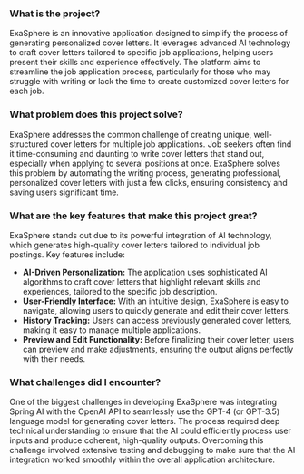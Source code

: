 ### What is the project?

ExaSphere is an innovative application designed to simplify the process of generating personalized cover letters. It leverages advanced AI technology to craft cover letters tailored to specific job applications, helping users present their skills and experience effectively. The platform aims to streamline the job application process, particularly for those who may struggle with writing or lack the time to create customized cover letters for each job.

### What problem does this project solve?

ExaSphere addresses the common challenge of creating unique, well-structured cover letters for multiple job applications. Job seekers often find it time-consuming and daunting to write cover letters that stand out, especially when applying to several positions at once. ExaSphere solves this problem by automating the writing process, generating professional, personalized cover letters with just a few clicks, ensuring consistency and saving users significant time.

### What are the key features that make this project great?

ExaSphere stands out due to its powerful integration of AI technology, which generates high-quality cover letters tailored to individual job postings. Key features include:

- **AI-Driven Personalization:** The application uses sophisticated AI algorithms to craft cover letters that highlight relevant skills and experiences, tailored to the specific job description.
- **User-Friendly Interface:** With an intuitive design, ExaSphere is easy to navigate, allowing users to quickly generate and edit their cover letters.
- **History Tracking:** Users can access previously generated cover letters, making it easy to manage multiple applications.
- **Preview and Edit Functionality:** Before finalizing their cover letter, users can preview and make adjustments, ensuring the output aligns perfectly with their needs.

### What challenges did I encounter?

One of the biggest challenges in developing ExaSphere was integrating Spring AI with the OpenAI API to seamlessly use the GPT-4 (or GPT-3.5) language model for generating cover letters. The process required deep technical understanding to ensure that the AI could efficiently process user inputs and produce coherent, high-quality outputs. Overcoming this challenge involved extensive testing and debugging to make sure that the AI integration worked smoothly within the overall application architecture.
